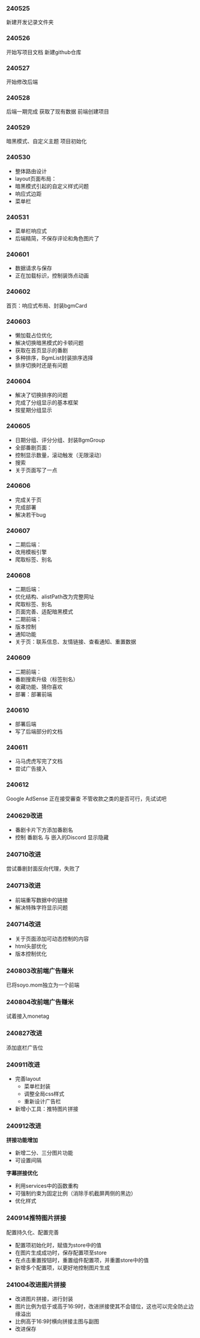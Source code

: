 ### 240525
新建开发记录文件夹

### 240526
开始写项目文档
新建github仓库

### 240527
开始修改后端

### 240528
后端一期完成
获取了现有数据
前端创建项目

### 240529
暗黑模式、自定义主题
项目初始化

### 240530
- 整体路由设计
- layout页面布局：
- 暗黑模式引起的自定义样式问题
- 响应式边距
- 菜单栏

### 240531
- 菜单栏响应式
- 后端精简，不保存评论和角色图片了

### 240601
- 数据请求与保存
- 正在加载标识，控制装饰点动画

### 240602
首页：响应式布局、封装bgmCard

### 240603
- 懒加载占位优化
- 解决切换暗黑模式的卡顿问题
- 获取在首页显示的番剧
- 多种排序，BgmList封装排序选择
- 排序切换时还是有问题

### 240604
- 解决了切换排序的问题
- 完成了分组显示的基本框架
- 按星期分组显示

### 240605
- 日期分组、评分分组、封装BgmGroup
- 全部番剧页面：
- 控制显示数量，滚动触发（无限滚动）
- 搜索
- 关于页面写了一点

### 240606
- 完成关于页
- 完成部署
- 解决若干bug

### 240607
- 二期后端：
- 改用模板引擎
- 爬取标签、别名

### 240608
- 二期后端：
- 优化结构、alistPath改为完整网址
- 爬取标签、别名
- 页面完善、适配暗黑模式
- 二期前端：
- 版本控制
- 通知功能
- 关于页：联系信息、友情链接、查看通知、重置数据

### 240609
- 二期前端：
- 番剧搜索升级（标签别名）
- 收藏功能、猜你喜欢
- 部署：部署前端

### 240610
- 部署后端
- 写了后端部分的文档

### 240611
- 马马虎虎写完了文档
- 尝试广告接入

### 240612
Google AdSense 正在接受審查
不管收款之类的是否可行，先试试吧

### 240629改进
- 番剧卡片下方添加番剧名
- 控制 番剧名 与 嵌入的Discord 显示隐藏

### 240710改进
尝试番剧封面反向代理，失败了

### 240713改进
- 前端重写数据中的链接
- 解决特殊字符显示问题

### 240714改进
- 关于页面添加可动态控制的内容
- html头部优化
- 版本控制优化

### 240803改前端广告赚米
已将soyo.mom独立为一个前端

### 240804改前端广告赚米
试着接入monetag

### 240827改进
添加底栏广告位

### 240911改进
- 完善layout
	- 菜单栏封装
	- 调整全局css样式
	- 重新设计广告栏
- 新增小工具：推特图片拼接

### 240912改进
**拼接功能增加**
- 新增二分、三分图片功能
- 可设置间隔

**字幕拼接优化**
- 利用services中的函数重构
- 可强制约束为固定比例（消除手机截屏两侧的黑边）
- 优化样式

### 240914推特图片拼接
配置持久化、配置完善
- 配置项初始化时，赋值为store中的值
- 在图片生成成功时，保存配置项至store
- 在点击重置按钮时，重置组件配置项，并重置store中的值
- 新增多个配置项，以更好地控制图片生成

### 241004改进图片拼接
- 改进图片拼接，进行封装
- 图片比例为低于或高于16:9时，改进拼接使其不会错位，这也可以完全防止边缘溢出
- 比例高于16:9时横向拼接主图与副图
- 改进保存